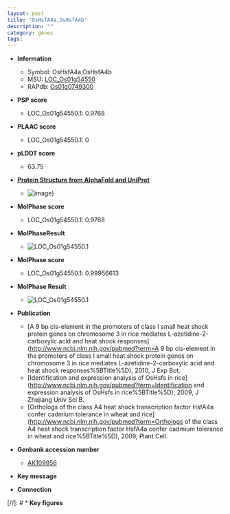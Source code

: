 ```yaml
---
layout: post
title: "OsHsfA4a,OsHsfA4b"
description: ""
category: genes
tags: 
---
```


* **Information**  
    + Symbol: OsHsfA4a,OsHsfA4b  
    + MSU: [LOC_Os01g54550](http://rice.plantbiology.msu.edu/cgi-bin/ORF_infopage.cgi?orf=LOC_Os01g54550)  
    + RAPdb: [Os01g0749300](http://rapdb.dna.affrc.go.jp/viewer/gbrowse_details/irgsp1?name=Os01g0749300)  

* **PSP score**  
    + LOC_Os01g54550.1: 0.9768 

* **PLAAC score**  
    + LOC_Os01g54550.1: 0 

* **pLDDT score**
    + 63.75

* **[Protein Structure from AlphaFold and UniProt](https://www.uniprot.org/uniprotkb/Q94J16/entry#structure)**
    + ![image](https://ricepsp.github.io/images/Q9/AF-Q94J16-F1.png))

* **MolPhase score**
    + LOC_Os01g54550.1: 0.9768

* **MolPhaseResult**
    + ![LOC_Os01g54550.1](https://ricepsp.github.io/pictures/LOC_Os01g/LOC_Os01g54550.1.png)

* **MolPhase score**
    + LOC_Os01g54550.1: 0.99956613

* **MolPhase Result**
    + ![LOC_Os01g54550.1](https://304243504.github.io/Pictures/LOC_Os01g/LOC_Os01g54550.1.png)

* **Publication**  
    + [A 9 bp cis-element in the promoters of class I small heat shock protein genes on chromosome 3 in rice mediates L-azetidine-2-carboxylic acid and heat shock responses](http://www.ncbi.nlm.nih.gov/pubmed?term=A 9 bp cis-element in the promoters of class I small heat shock protein genes on chromosome 3 in rice mediates L-azetidine-2-carboxylic acid and heat shock responses%5BTitle%5D), 2010, J Exp Bot.
    + [Identification and expression analysis of OsHsfs in rice](http://www.ncbi.nlm.nih.gov/pubmed?term=Identification and expression analysis of OsHsfs in rice%5BTitle%5D), 2009, J Zhejiang Univ Sci B.
    + [Orthologs of the class A4 heat shock transcription factor HsfA4a confer cadmium tolerance in wheat and rice](http://www.ncbi.nlm.nih.gov/pubmed?term=Orthologs of the class A4 heat shock transcription factor HsfA4a confer cadmium tolerance in wheat and rice%5BTitle%5D), 2009, Plant Cell.

* **Genbank accession number**  
    + [AK109856](http://www.ncbi.nlm.nih.gov/nuccore/AK109856)

* **Key message**  

* **Connection**  

[//]: # * **Key figures**  


